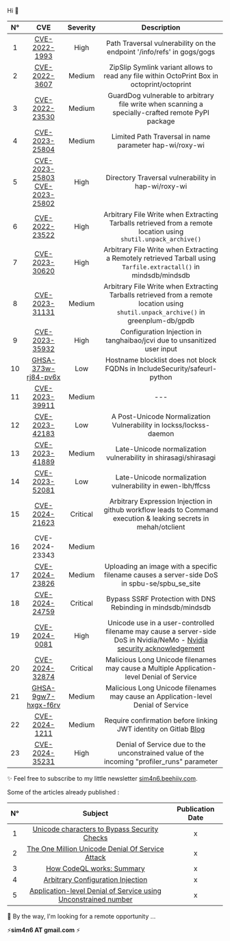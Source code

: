 Hi 👋

|N°| CVE 	| Severity 	| Description 	|
|:--:	|:---:	|:--------:	|:-----------:	|
|1 |   [CVE-2022-1993](https://github.com/advisories/GHSA-6vcc-v9vw-g2x5)   	|      High     	|        Path Traversal vulnerability on the endpoint '/info/refs' in gogs/gogs       	|
|2 |   [CVE-2022-3607](https://huntr.dev/bounties/2d1db3c9-93e8-4902-a55b-5ea53c22aa11/)   	|      Medium      	|      ZipSlip Symlink variant allows to read any file within OctoPrint Box in octoprint/octoprint         	|
|3 |  [CVE-2022-23530](https://github.com/advisories/GHSA-78m5-jpmf-ch7v)   	|      Medium    	|      GuardDog vulnerable to arbitrary file write when scanning a specially-crafted remote PyPI package       	|    
|4 |  [CVE-2023-25804](https://github.com/hap-wi/roxy-wi/security/advisories/GHSA-69j6-crq8-rrhv)   	|     Medium     	|     Limited Path Traversal in name parameter hap-wi/roxy-wi        	|
|5 |  [CVE-2023-25803](https://github.com/hap-wi/roxy-wi/security/advisories/GHSA-cv9w-j9gh-5j3w) [CVE-2023-25802](https://github.com/hap-wi/roxy-wi/security/advisories/GHSA-qcmp-q5h3-784m)  	|    High    	|        Directory Traversal vulnerability in hap-wi/roxy-wi       	|
|6 |   [CVE-2022-23522](https://github.com/mindsdb/mindsdb/security/advisories/GHSA-7x45-phmr-9wqp)  	|    High      	|        Arbitrary File Write when Extracting Tarballs retrieved from a remote location using `shutil.unpack_archive()`       	|
|7 |   [CVE-2023-30620](https://github.com/mindsdb/mindsdb/security/advisories/GHSA-2g5w-29q9-w6hx)  	|    High      	|         Arbitrary File Write when Extracting a Remotely retrieved Tarball using `Tarfile.extractall()` in mindsdb/mindsdb        	|
|8 |   [CVE-2023-31131](https://github.com/greenplum-db/gpdb/security/advisories/GHSA-hgm9-2q42-c7f3)  	|    Medium      	|     Arbitrary File Write when Extracting Tarballs retrieved from a remote location using `shutil.unpack_archive()` in greenplum-db/gpdb        	|
|9 |   [CVE-2023-35932](https://github.com/tanghaibao/jcvi/security/advisories/GHSA-x49m-3cw7-gq5q)  	|    High      	|    Configuration Injection in tanghaibao/jcvi due to unsanitized user input     	|
|10 |   [GHSA-373w-rj84-pv6x](https://github.com/IncludeSecurity/safeurl-python/security/advisories/GHSA-373w-rj84-pv6x)  	|    Low    	|    Hostname blocklist does not block FQDNs in IncludeSecurity/safeurl-python 	|
|11 |   [CVE-2023-39911]()  	|    Medium    	|    ---  	|
|12 |   [CVE-2023-42183](https://nvd.nist.gov/vuln/detail/CVE-2023-42183)  	|    Low    	|     A Post-Unicode Normalization Vulnerability in lockss/lockss-daemon  |
|13 |   [CVE-2023-41889](https://nvd.nist.gov/vuln/detail/CVE-2023-41889) 	|    Medium   	|     Late-Unicode normalization vulnerability in shirasagi/shirasagi   	|
|14 |   [CVE-2023-52081](https://github.com/ewen-lbh/ffcss/security/advisories/GHSA-wpmx-564x-h2mh) 	|   Low   	| Late-Unicode normalization vulnerability in ewen-lbh/ffcss   	|
|15 |   [CVE-2024-21623](https://github.com/mehah/otclient/security/advisories/GHSA-q6gr-wc79-v589)   | Critical |  Arbitrary Expression Injection in github workflow leads to Command execution & leaking secrets in mehah/otclient |
|16 | CVE-2024-23343 | Medium | |
|17 | [CVE-2024-23826](https://github.com/spbu-se/spbu_se_site/security/advisories/GHSA-5vfc-v7hg-pvwm) | Medium |  Uploading an image with a specific filename causes a server-side DoS in spbu-se/spbu_se_site |
|18 |  [CVE-2024-24759](https://github.com/mindsdb/mindsdb/security/advisories/GHSA-4jcv-vp96-94xr) | Critical |  Bypass SSRF Protection with DNS Rebinding in mindsdb/mindsdb |
|19 |  [CVE-2024-0081](https://github.com/NVIDIA/NeMo/security/advisories/GHSA-x392-p65g-4rxx) | High | Unicode use in a user-controlled filename may cause a server-side DoS in Nvidia/NeMo - [Nvidia security acknowledgement](https://www.nvidia.com/en-us/security/acknowledgements/) | 
|20 | [CVE-2024-32874](https://github.com/blakeblackshear/frigate/security/advisories/GHSA-w4h6-9wrp-v5jq#event-188171) | Critical | Malicious Long Unicode filenames may cause a Multiple Application-level Denial of Service  |
|21 | [GHSA-9gw7-hxgx-f6rv](https://github.com/certsocietegenerale/fame/security/advisories/GHSA-9gw7-hxgx-f6rv) | Medium | Malicious Long Unicode filenames may cause an Application-level Denial of Service|
| 22 | [CVE-2024-1211]() | Medium | Require confirmation before linking JWT identity on Gitlab [Blog](https://about.gitlab.com/releases/2024/05/08/patch-release-gitlab-16-11-2-released/) |
| 23 | [CVE-2024-35231](https://github.com/rack/rack-contrib/security/advisories/GHSA-8c8q-2xw3-j869#advisory-comment-102825) | High | Denial of Service due to the unconstrained value of the incoming "profiler_runs" parameter  |


 ✨ Feel free to subscribe to my little newsletter [sim4n6.beehiiv.com](https://sim4n6.beehiiv.com). 
 
 Some of the articles already published :
 
 | N° | Subject | Publication Date |
 |:--:	|:---:	|:--------:	|
 | 1 | [Unicode characters to Bypass Security Checks ](https://sim4n6.beehiiv.com/p/unicode-characters-bypass-security-checks) | x|
 | 2 | [The One Million Unicode Denial Of Service Attack](https://sim4n6.beehiiv.com/p/one-million-unicode-denial-service-attack) |x |
 | 3 | [How CodeQL works: Summary](https://sim4n6.beehiiv.com/p/codeql-works-summary) |x | 
 | 4 | [Arbitrary Configuration Injection](https://sim4n6.beehiiv.com/p/arbitrary-configuration-injection) | x |
 | 5 | [Application-level Denial of Service using Unconstrained number](https://sim4n6.beehiiv.com/p/applicationlevel-denial-service-using-unconstrained-number) | x |
 
 💬 By the way, I'm looking for a remote opportunity ... 
 
 ⚡**sim4n6 AT gmail.com** ⚡
 
 
